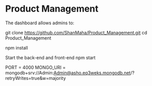 #   Product Management
The dashboard allows admins to:

git clone https://github.com/ShanMaha/Product_Management.git
cd Product_Management 

npm install  

Start the back-end and front-end 
npm start  


PORT = 4000
MONGO_URI = mongodb+srv://Admin:Admin@asho.eq3weks.mongodb.net/?retryWrites=true&w=majority 


